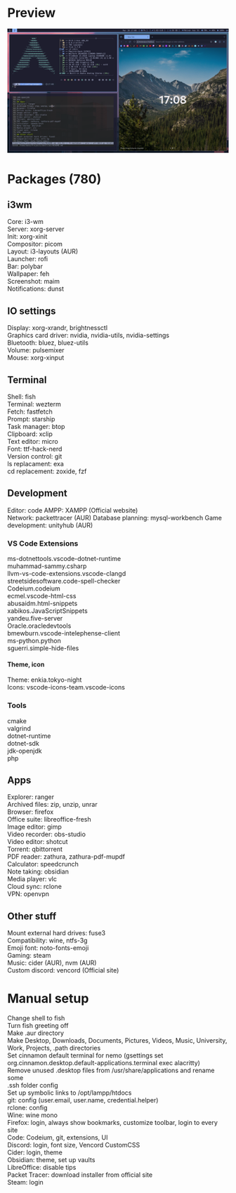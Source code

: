 # Preview
<img src="./assets/preview.png"></img>
# Packages (780)  
## i3wm  
Core: i3-wm  
Server: xorg-server  
Init: xorg-xinit  
Compositor: picom  
Layout: i3-layouts (AUR)  
Launcher: rofi  
Bar: polybar  
Wallpaper: feh  
Screenshot: maim  
Notifications: dunst  
## IO settings  
Display: xorg-xrandr, brightnessctl  
Graphics card driver: nvidia, nvidia-utils, nvidia-settings  
Bluetooth: bluez, bluez-utils  
Volume: pulsemixer  
Mouse: xorg-xinput  
## Terminal  
Shell: fish  
Terminal: wezterm  
Fetch: fastfetch  
Prompt: starship  
Task manager: btop  
Clipboard: xclip  
Text editor: micro  
Font: ttf-hack-nerd  
Version control: git  
ls replacament: exa  
cd replacement: zoxide, fzf  
## Development  
Editor: code 
AMPP: XAMPP (Official website)  
Network: packettracer (AUR)
Database planning: mysql-workbench
Game development: unityhub (AUR)  
### VS Code Extensions  
ms-dotnettools.vscode-dotnet-runtime  
muhammad-sammy.csharp  
llvm-vs-code-extensions.vscode-clangd  
streetsidesoftware.code-spell-checker  
Codeium.codeium  
ecmel.vscode-html-css  
abusaidm.html-snippets  
xabikos.JavaScriptSnippets  
yandeu.five-server  
Oracle.oracledevtools  
bmewburn.vscode-intelephense-client  
ms-python.python  
sguerri.simple-hide-files  
#### Theme, icon  
Theme: enkia.tokyo-night  
Icons: vscode-icons-team.vscode-icons  
### Tools  
cmake  
valgrind  
dotnet-runtime  
dotnet-sdk  
jdk-openjdk  
php  
## Apps  
Explorer: ranger  
Archived files: zip, unzip, unrar   
Browser: firefox  
Office suite: libreoffice-fresh  
Image editor: gimp  
Video recorder: obs-studio  
Video editor: shotcut  
Torrent: qbittorrent  
PDF reader: zathura, zathura-pdf-mupdf  
Calculator: speedcrunch  
Note taking: obsidian  
Media player: vlc  
Cloud sync: rclone  
VPN: openvpn  
## Other stuff  
Mount external hard drives: fuse3  
Compatibility: wine, ntfs-3g  
Emoji font: noto-fonts-emoji  
Gaming: steam  
Music: cider (AUR), nvm (AUR)  
Custom discord: vencord (Official site)  
# Manual setup  
Change shell to fish  
Turn fish greeting off  
Make .aur directory  
Make Desktop, Downloads, Documents, Pictures, Videos, Music, University, Work, Projects, .path directories  
Set cinnamon default terminal for nemo (gsettings set org.cinnamon.desktop.default-applications.terminal exec alacritty)  
Remove unused .desktop files from /usr/share/applications and rename some  
.ssh folder config  
Set up symbolic links to /opt/lampp/htdocs  
git: config (user.email, user.name, credential.helper)  
rclone: config  
Wine: wine mono  
Firefox: login, always show bookmarks, customize toolbar, login to every site  
Code: Codeium, git, extensions, UI  
Discord: login, font size, Vencord CustomCSS  
Cider: login, theme  
Obsidian: theme, set up vaults  
LibreOffice: disable tips  
Packet Tracer: download installer from official site  
Steam: login  
